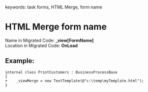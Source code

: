 ﻿keywords: task forms, HTML Merge, form name

# HTML Merge form name

Name in Migrated Code: **_view[FormName]**  
Location in Migrated Code: **OnLoad**  

## Example:
```csdiff
internal class PrintCustomers : BusinessProcessBase 
{
+    _viewMerge = new TextTemplate(@"c:\temp\myTemplate.html");
}
```


